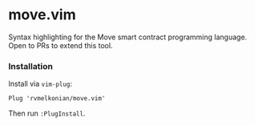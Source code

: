 # move.vim 
Syntax highlighting for the Move smart contract programming language. Open to PRs to extend this tool. 

### Installation

Install via `vim-plug`:

```vim
Plug 'rvmelkonian/move.vim'
```

Then run `:PlugInstall`.
